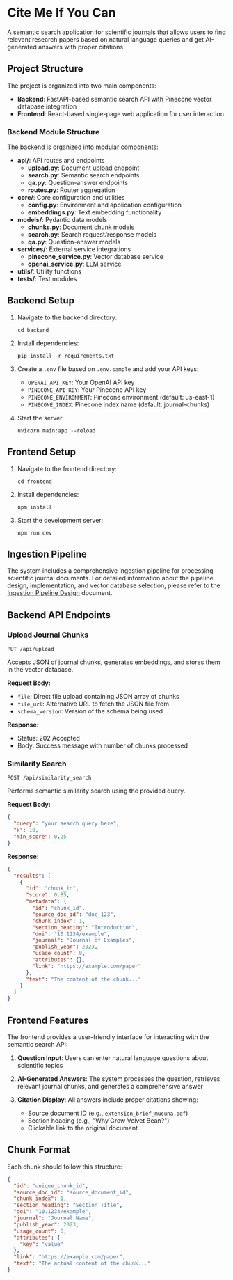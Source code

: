 # Cite Me If You Can

A semantic search application for scientific journals that allows users to find relevant research papers based on natural language queries and get AI-generated answers with proper citations.

## Project Structure

The project is organized into two main components:

- **Backend**: FastAPI-based semantic search API with Pinecone vector database integration
- **Frontend**: React-based single-page web application for user interaction

### Backend Module Structure

The backend is organized into modular components:

- **api/**: API routes and endpoints
  - **upload.py**: Document upload endpoint
  - **search.py**: Semantic search endpoints
  - **qa.py**: Question-answer endpoints
  - **routes.py**: Router aggregation
- **core/**: Core configuration and utilities
  - **config.py**: Environment and application configuration
  - **embeddings.py**: Text embedding functionality
- **models/**: Pydantic data models
  - **chunks.py**: Document chunk models
  - **search.py**: Search request/response models
  - **qa.py**: Question-answer models
- **services/**: External service integrations
  - **pinecone_service.py**: Vector database service
  - **openai_service.py**: LLM service
- **utils/**: Utility functions
- **tests/**: Test modules

## Backend Setup

1. Navigate to the backend directory:
   ```
   cd backend
   ```

2. Install dependencies:
   ```
   pip install -r requirements.txt
   ```

3. Create a `.env` file based on `.env.sample` and add your API keys:
   - `OPENAI_API_KEY`: Your OpenAI API key
   - `PINECONE_API_KEY`: Your Pinecone API key
   - `PINECONE_ENVIRONMENT`: Pinecone environment (default: us-east-1)
   - `PINECONE_INDEX`: Pinecone index name (default: journal-chunks)

4. Start the server:
   ```
   uvicorn main:app --reload
   ```

## Frontend Setup

1. Navigate to the frontend directory:
   ```
   cd frontend
   ```

2. Install dependencies:
   ```
   npm install
   ```

3. Start the development server:
   ```
   npm run dev
   ```

## Ingestion Pipeline

The system includes a comprehensive ingestion pipeline for processing scientific journal documents. For detailed information about the pipeline design, implementation, and vector database selection, please refer to the [Ingestion Pipeline Design](./ingestion_pipeline_design.md) document.

## Backend API Endpoints

### Upload Journal Chunks

```
PUT /api/upload
```

Accepts JSON of journal chunks, generates embeddings, and stores them in the vector database.

**Request Body:**
- `file`: Direct file upload containing JSON array of chunks
- `file_url`: Alternative URL to fetch the JSON file from
- `schema_version`: Version of the schema being used

**Response:**
- Status: 202 Accepted
- Body: Success message with number of chunks processed

### Similarity Search

```
POST /api/similarity_search
```

Performs semantic similarity search using the provided query.

**Request Body:**
```json
{
  "query": "your search query here",
  "k": 10,
  "min_score": 0.25
}
```

**Response:**
```json
{
  "results": [
    {
      "id": "chunk_id",
      "score": 0.85,
      "metadata": {
        "id": "chunk_id",
        "source_doc_id": "doc_123",
        "chunk_index": 1,
        "section_heading": "Introduction",
        "doi": "10.1234/example",
        "journal": "Journal of Examples",
        "publish_year": 2023,
        "usage_count": 0,
        "attributes": {},
        "link": "https://example.com/paper"
      },
      "text": "The content of the chunk..."
    }
  ]
}
```

## Frontend Features

The frontend provides a user-friendly interface for interacting with the semantic search API:

1. **Question Input**: Users can enter natural language questions about scientific topics

2. **AI-Generated Answers**: The system processes the question, retrieves relevant journal chunks, and generates a comprehensive answer

3. **Citation Display**: All answers include proper citations showing:
   - Source document ID (e.g., `extension_brief_mucuna.pdf`)
   - Section heading (e.g., "Why Grow Velvet Bean?")
   - Clickable link to the original document

## Chunk Format

Each chunk should follow this structure:

```json
{
  "id": "unique_chunk_id",
  "source_doc_id": "source_document_id",
  "chunk_index": 1,
  "section_heading": "Section Title",
  "doi": "10.1234/example",
  "journal": "Journal Name",
  "publish_year": 2023,
  "usage_count": 0,
  "attributes": {
    "key": "value"
  },
  "link": "https://example.com/paper",
  "text": "The actual content of the chunk..."
}
```
